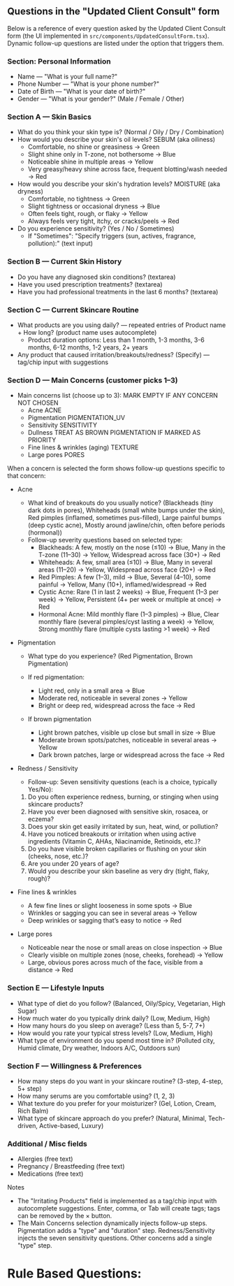 ## Questions in the "Updated Client Consult" form

Below is a reference of every question asked by the Updated Client Consult form (the UI implemented in `src/components/UpdatedConsultForm.tsx`). Dynamic follow-up questions are listed under the option that triggers them.

### Section: Personal Information
- Name — "What is your full name?"
- Phone Number — "What is your phone number?"
- Date of Birth — "What is your date of birth?"
- Gender — "What is your gender?" (Male / Female / Other)

### Section A — Skin Basics
 - What do you think your skin type is? (Normal / Oily / Dry / Combination)
- How would you describe your skin's oil levels? SEBUM (aka oiliness)
  - Comfortable, no shine or greasiness → Green
  - Slight shine only in T-zone, not bothersome → Blue
  - Noticeable shine in multiple areas → Yellow
  - Very greasy/heavy shine across face, frequent blotting/wash needed → Red
- How would you describe your skin's hydration levels? MOISTURE (aka dryness)
  - Comfortable, no tightness → Green
  - Slight tightness or occasional dryness → Blue
  - Often feels tight, rough, or flaky → Yellow
  - Always feels very tight, itchy, or cracks/peels → Red
- Do you experience sensitivity? (Yes / No / Sometimes)
  - If "Sometimes": "Specify triggers (sun, actives, fragrance, pollution):" (text input)

### Section B — Current Skin History
- Do you have any diagnosed skin conditions? (textarea)
- Have you used prescription treatments? (textarea)
- Have you had professional treatments in the last 6 months? (textarea)

### Section C — Current Skincare Routine
- What products are you using daily? — repeated entries of Product name + How long? (product name uses autocomplete)
	- Product duration options: Less than 1 month, 1-3 months, 3-6 months, 6-12 months, 1-2 years, 2+ years
- Any product that caused irritation/breakouts/redness? (Specify) — tag/chip input with suggestions

### Section D — Main Concerns (customer picks 1–3)
- Main concerns list (choose up to 3): MARK EMPTY IF ANY CONCERN NOT CHOSEN
	- Acne ACNE 
	- Pigmentation PIGMENTATION_UV
	- Sensitivity SENSITIVITY
	- Dullness TREAT AS BROWN PIGMENTATION IF MARKED AS PRIORITY
	- Fine lines & wrinkles (aging) TEXTURE
	- Large pores PORES


When a concern is selected the form shows follow-up questions specific to that concern:

- Acne
	- What kind of breakouts do you usually notice? (Blackheads (tiny dark dots in pores), Whiteheads (small white bumps under the skin), Red pimples (inflamed, sometimes pus-filled), Large painful bumps (deep cystic acne), Mostly around jawline/chin, often before periods (hormonal))
	- Follow-up severity questions based on selected type:
		- Blackheads: A few, mostly on the nose (≤10) → Blue, Many in the T-zone (11–30) → Yellow, Widespread across face (30+) → Red
		- Whiteheads: A few, small area (≤10) → Blue, Many in several areas (11–20) → Yellow, Widespread across face (20+) → Red
		- Red Pimples: A few (1–3), mild → Blue, Several (4–10), some painful → Yellow, Many (10+), inflamed/widespread → Red
		- Cystic Acne: Rare (1 in last 2 weeks) → Blue, Frequent (1–3 per week) → Yellow, Persistent (4+ per week or multiple at once) → Red
		- Hormonal Acne: Mild monthly flare (1–3 pimples) → Blue, Clear monthly flare (several pimples/cyst lasting a week) → Yellow, Strong monthly flare (multiple cysts lasting >1 week) → Red

- Pigmentation
	- What type do you experience? (Red Pigmentation, Brown Pigmentation)
	- If red pigmentation: 
	   - Light red, only in a small area → Blue 
	   - Moderate red, noticeable in several zones → Yellow 
	   - Bright or deep red, widespread across the face → Red  

	- If brown pigmentation 
		- Light brown patches, visible up close but small in size → Blue 
		- Moderate brown spots/patches, noticeable in several areas → Yellow 
		- Dark brown patches, large or widespread across the face → Red 

- Redness / Sensitivity
	- Follow-up: Seven sensitivity questions (each is a choice, typically Yes/No):
	1. Do you often experience redness, burning, or stinging when using skincare products?
	2. Have you ever been diagnosed with sensitive skin, rosacea, or eczema?
	3. Does your skin get easily irritated by sun, heat, wind, or pollution?
	4. Have you noticed breakouts or irritation when using active ingredients (Vitamin C, AHAs, Niacinamide, Retinoids, etc.)?
	5. Do you have visible broken capillaries or flushing on your skin (cheeks, nose, etc.)?
	6. Are you under 20 years of age?
	7. Would you describe your skin baseline as very dry (tight, flaky, rough)?


- Fine lines & wrinkles
	- A few fine lines or slight looseness in some spots → Blue 
    - Wrinkles or sagging you can see in several areas → Yellow 
    - Deep wrinkles or sagging that’s easy to notice → Red 

- Large pores
	- Noticeable near the nose or small areas on close inspection → Blue 
    - Clearly visible on multiple zones (nose, cheeks, forehead) → Yellow 
    - Large, obvious pores across much of the face, visible from a distance → Red 


### Section E — Lifestyle Inputs
- What type of diet do you follow? (Balanced, Oily/Spicy, Vegetarian, High Sugar)
- How much water do you typically drink daily? (Low, Medium, High)
- How many hours do you sleep on average? (Less than 5, 5-7, 7+)
- How would you rate your typical stress levels? (Low, Medium, High)
- What type of environment do you spend most time in? (Polluted city, Humid climate, Dry weather, Indoors A/C, Outdoors sun)

### Section F — Willingness & Preferences
- How many steps do you want in your skincare routine? (3-step, 4-step, 5+ step)
- How many serums are you comfortable using? (1, 2, 3)
- What texture do you prefer for your moisturizer? (Gel, Lotion, Cream, Rich Balm)
- What type of skincare approach do you prefer? (Natural, Minimal, Tech-driven, Active-based, Luxury)

### Additional / Misc fields
- Allergies (free text)
- Pregnancy / Breastfeeding (free text)
- Medications (free text)

Notes
- The "Irritating Products" field is implemented as a tag/chip input with autocomplete suggestions. Enter, comma, or Tab will create tags; tags can be removed by the × button.
- The Main Concerns selection dynamically injects follow-up steps. Pigmentation adds a "type" and "duration" step. Redness/Sensitivity injects the seven sensitivity questions. Other concerns add a single "type" step.


# Rule Based Questions:


